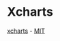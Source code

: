 Xcharts
===

[xcharts](https://github.com/tenXer/xcharts) - [MIT](http://opensource.org/licenses/MIT)
